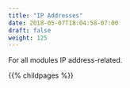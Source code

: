 ```yaml
---
title: "IP Addresses"
date: 2018-05-07T18:04:58-07:00
draft: false
weight: 125
---
```


For all modules IP address-related.

{{% childpages %}}
